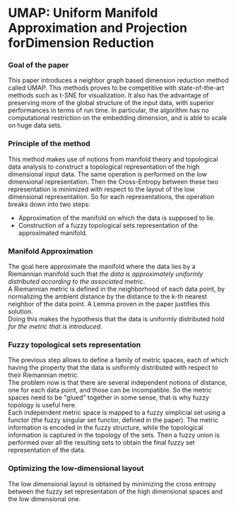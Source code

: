# UMAP: Uniform Manifold Approximation and Projection forDimension Reduction

### Goal of the paper
This paper introduces a neighbor graph based dimension reduction method called UMAP.
This methods proves to be competitive with state-of-the-art methods such as t-SNE for visualization. It also has the advantage of preserving more of the global structure of the input data, with superior performances in terms of run time. In particular, the algorithm has no computational restriction on the embedding dimension, and is able to scale on huge data sets.

### Principle of the method
This method makes use of notions from manifold theory and topological data analysis to construct a topological representation of the high dimensional input data.
The same operation is performed on the low dimensional representation.
Then the Cross-Entropy between these two representation is minimized with respect to the layout of the low dimensional representation.
So for each representations, the operation breaks down into two steps:
- Approximation of the manifold on which the data is supposed to lie.
- Construction of a fuzzy topological sets representation of the approximated manifold.


### Manifold Approximation
The goal here approximate the manifold where the data lies by a Riemannian manifold such that *the data is approximately uniformly distributed according to the associated metric*.  
A Riemannian metric is defined in the neighborhood of each data point, by normalizing the ambient distance by the distance to the k-th nearest neighbor of the data point. A Lemma proven in the paper justifies this solution.  
Doing this makes the hypothesis that the data is uniformly distributed hold *for the metric that is introduced*.

### Fuzzy topological sets representation
The previous step allows to define a family of metric spaces, each of which having the property that the data is uniformly distributed with respect to their Riemannian metric.  
The problem now is that there are several independent notions of distance, one for each data point, and those can be incompatible. So the metric spaces need to be "glued" together in some sense, that is why fuzzy topology is useful here.  
Each independent metric space is mapped to a fuzzy simplicial set using a functor (the fuzzy singular set functor, defined in the paper).  The metric information is encoded in the fuzzy structure, while the topological information is captured in the topology of the sets.  Then a fuzzy union is performed over all the resulting sets to obtain the final fuzzy set representation of the data.

### Optimizing the low-dimensional layout
The low dimensional layout is obtained by minimizing the cross entropy between the fuzzy set representation of the high dimensional spaces and the low dimensional one.
